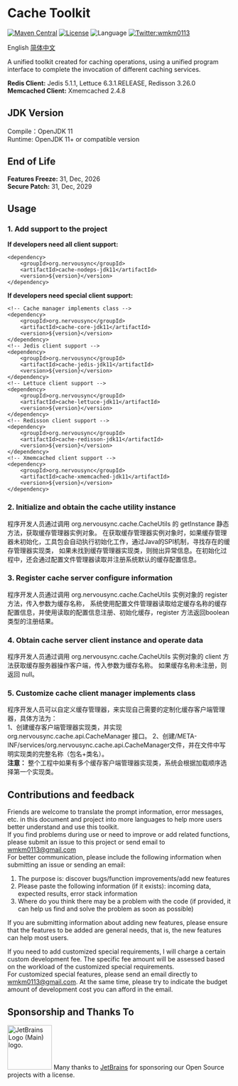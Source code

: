 # Cache Toolkit

[![Maven Central](https://maven-badges.herokuapp.com/maven-central/org.nervousync/cache-jdk11/badge.svg)](https://maven-badges.herokuapp.com/maven-central/org.nervousync/cache-jdk11/)
[![License](https://img.shields.io/github/license/wmkm0113/Cache.svg)](https://github.com/wmkm0113/Cache/blob/master/LICENSE)
![Language](https://img.shields.io/badge/language-Java-green)
[![Twitter:wmkm0113](https://img.shields.io/twitter/follow/wmkm0113?label=Follow)](https://twitter.com/wmkm0113)

English
[简体中文](README_zh_CN.md)

A unified toolkit created for caching operations, using a unified program interface to complete the invocation of different caching services.

**Redis Client:** Jedis 5.1.1, Lettuce 6.3.1.RELEASE, Redisson 3.26.0   
**Memcached Client:** Xmemcached 2.4.8

## JDK Version
Compile：OpenJDK 11   
Runtime: OpenJDK 11+ or compatible version

## End of Life

**Features Freeze:** 31, Dec, 2026   
**Secure Patch:** 31, Dec, 2029

## Usage
### 1. Add support to the project
**If developers need all client support:**
```
<dependency>
    <groupId>org.nervousync</groupId>
	<artifactId>cache-nodeps-jdk11</artifactId>
    <version>${version}</version>
</dependency>
```
**If developers need special client support:**
```
<!-- Cache manager implements class -->
<dependency>
    <groupId>org.nervousync</groupId>
	<artifactId>cache-core-jdk11</artifactId>
    <version>${version}</version>
</dependency>
<!-- Jedis client support -->
<dependency>
    <groupId>org.nervousync</groupId>
	<artifactId>cache-jedis-jdk11</artifactId>
    <version>${version}</version>
</dependency>
<!-- Lettuce client support -->
<dependency>
    <groupId>org.nervousync</groupId>
	<artifactId>cache-lettuce-jdk11</artifactId>
    <version>${version}</version>
</dependency>
<!-- Redisson client support -->
<dependency>
    <groupId>org.nervousync</groupId>
	<artifactId>cache-redisson-jdk11</artifactId>
    <version>${version}</version>
</dependency>
<!-- Xmemcached client support -->
<dependency>
    <groupId>org.nervousync</groupId>
	<artifactId>cache-xmemcached-jdk11</artifactId>
    <version>${version}</version>
</dependency>
```

### 2. Initialize and obtain the cache utility instance
程序开发人员通过调用 org.nervousync.cache.CacheUtils 的 getInstance 静态方法，获取缓存管理器实例对象。
在获取缓存管理器实例对象时，如果缓存管理器未初始化，工具包会自动执行初始化工作，通过Java的SPI机制，寻找存在的缓存管理器实现类，
如果未找到缓存管理器实现类，则抛出异常信息。在初始化过程中，还会通过配置文件管理器读取并注册系统默认的缓存配置信息。

### 3. Register cache server configure information
程序开发人员通过调用 org.nervousync.cache.CacheUtils 实例对象的 register 方法，传入参数为缓存名称，
系统使用配置文件管理器读取给定缓存名称的缓存配置信息，并使用读取的配置信息注册、初始化缓存，register 方法返回boolean类型的注册结果。

### 4. Obtain cache server client instance and operate data
程序开发人员通过调用 org.nervousync.cache.CacheUtils 实例对象的 client 方法获取缓存服务器操作客户端，传入参数为缓存名称。
如果缓存名称未注册，则返回 null。

### 5. Customize cache client manager implements class
程序开发人员可以自定义缓存管理器，来实现自己需要的定制化缓存客户端管理器，具体方法为：   
1、创建缓存客户端管理器实现类，并实现 org.nervousync.cache.api.CacheManager 接口。
2、创建/META-INF/services/org.nervousync.cache.api.CacheManager文件，并在文件中写明实现类的完整名称（包名+类名）。   
**注意：** 整个工程中如果有多个缓存客户端管理器实现类，系统会根据加载顺序选择第一个实现类。

## Contributions and feedback
Friends are welcome to translate the prompt information, error messages, 
etc. in this document and project into more languages to help more users better understand and use this toolkit.   
If you find problems during use or need to improve or add related functions, please submit an issue to this project
or send email to [wmkm0113\@gmail.com](mailto:wmkm0113@gmail.com?subject=bugs_and_features)   
For better communication, please include the following information when submitting an issue or sending an email:
1. The purpose is: discover bugs/function improvements/add new features   
2. Please paste the following information (if it exists): incoming data, expected results, error stack information   
3. Where do you think there may be a problem with the code (if provided, it can help us find and solve the problem as soon as possible)

If you are submitting information about adding new features, please ensure that the features to be added are general needs, that is, the new features can help most users.

If you need to add customized special requirements, I will charge a certain custom development fee.
The specific fee amount will be assessed based on the workload of the customized special requirements.   
For customized special features, please send an email directly to [wmkm0113\@gmail.com](mailto:wmkm0113@gmail.com?subject=payment_features). At the same time, please try to indicate the budget amount of development cost you can afford in the email.

## Sponsorship and Thanks To
<span id="JetBrains">
    <img src="https://resources.jetbrains.com/storage/products/company/brand/logos/jb_beam.png" width="100px" height="100px" alt="JetBrains Logo (Main) logo.">
    <span>Many thanks to <a href="https://www.jetbrains.com/">JetBrains</a> for sponsoring our Open Source projects with a license.</span>
</span>